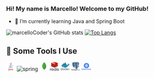 ### Hi! My name is Marcello! Welcome to my GitHub!

<!--- 🔭 I’m currently working on ...-->
- 🌱 I’m currently learning Java and Spring Boot

![marcelloCoder's GitHub stats](https://github-readme-stats.vercel.app/api?username=marcelloCoder&show_icons=true&theme=dark)
[![Top Langs](https://github-readme-stats.vercel.app/api/top-langs/?username=marcelloCoder&layout=compact&theme=dark)](https://github.com/marcelloCoder/github-readme-stats)

<h2>🚀 Some Tools I Use</h2>
<p align="left">
<img src="https://raw.githubusercontent.com/devicons/devicon/master/icons/java/java-original-wordmark.svg" alt="java" width="25" height="25" />
<img src="https://www.vectorlogo.zone/logos/springio/springio-icon.svg" alt="spring" width="25" height="25" />
<img src="https://raw.githubusercontent.com/devicons/devicon/master/icons/mongodb/mongodb-original.svg" alt="mongodb" width="25" height="25" />
<img src="https://raw.githubusercontent.com/devicons/devicon/master/icons/redis/redis-original-wordmark.svg" alt="redis" width="25" height="25" />
<img src="https://raw.githubusercontent.com/devicons/devicon/master/icons/docker/docker-original-wordmark.svg" alt="docker" width="25" height="25" />
<img src="https://raw.githubusercontent.com/devicons/devicon/master/icons/postgresql/postgresql-original-wordmark.svg" alt="postgresql" width="25" height="25" />
<img src="https://raw.githubusercontent.com/devicons/devicon/master/icons/kubernetes/kubernetes-plain-wordmark.svg" alt="kubernetes" width="25" height="25" />
</p>
